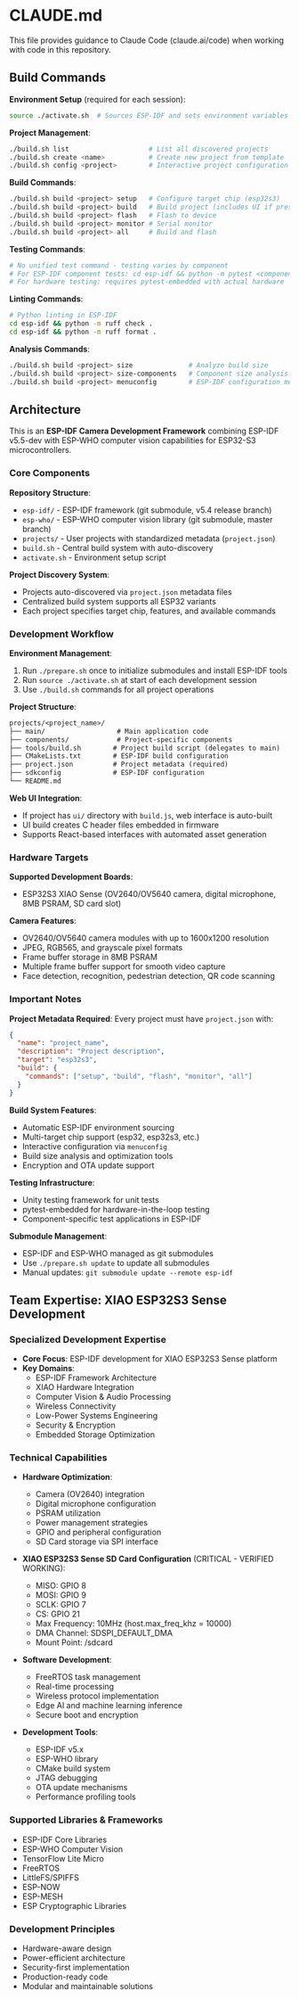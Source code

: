 # CLAUDE.md

This file provides guidance to Claude Code (claude.ai/code) when working with code in this repository.

## Build Commands

**Environment Setup** (required for each session):

```bash
source ./activate.sh  # Sources ESP-IDF and sets environment variables
```

**Project Management**:

```bash
./build.sh list                    # List all discovered projects
./build.sh create <name>           # Create new project from template
./build.sh config <project>        # Interactive project configuration
```

**Build Commands**:

```bash
./build.sh build <project> setup   # Configure target chip (esp32s3)
./build.sh build <project> build   # Build project (includes UI if present)
./build.sh build <project> flash   # Flash to device
./build.sh build <project> monitor # Serial monitor
./build.sh build <project> all     # Build and flash
```

**Testing Commands**:

```bash
# No unified test command - testing varies by component
# For ESP-IDF component tests: cd esp-idf && python -m pytest <component>/test_apps/
# For hardware testing: requires pytest-embedded with actual hardware
```

**Linting Commands**:

```bash
# Python linting in ESP-IDF
cd esp-idf && python -m ruff check .
cd esp-idf && python -m ruff format .
```

**Analysis Commands**:

```bash
./build.sh build <project> size              # Analyze build size
./build.sh build <project> size-components   # Component size analysis
./build.sh build <project> menuconfig        # ESP-IDF configuration menu
```

## Architecture

This is an **ESP-IDF Camera Development Framework** combining ESP-IDF v5.5-dev with ESP-WHO computer vision capabilities for ESP32-S3 microcontrollers.

### Core Components

**Repository Structure**:

- `esp-idf/` - ESP-IDF framework (git submodule, v5.4 release branch)
- `esp-who/` - ESP-WHO computer vision library (git submodule, master branch)
- `projects/` - User projects with standardized metadata (`project.json`)
- `build.sh` - Central build system with auto-discovery
- `activate.sh` - Environment setup script

**Project Discovery System**:

- Projects auto-discovered via `project.json` metadata files
- Centralized build system supports all ESP32 variants
- Each project specifies target chip, features, and available commands

### Development Workflow

**Environment Management**:

1. Run `./prepare.sh` once to initialize submodules and install ESP-IDF tools
2. Run `source ./activate.sh` at start of each development session
3. Use `./build.sh` commands for all project operations

**Project Structure**:

```txt
projects/<project_name>/
├── main/                  # Main application code
├── components/            # Project-specific components
├── tools/build.sh        # Project build script (delegates to main)
├── CMakeLists.txt        # ESP-IDF build configuration
├── project.json          # Project metadata (required)
├── sdkconfig             # ESP-IDF configuration
└── README.md
```

**Web UI Integration**:

- If project has `ui/` directory with `build.js`, web interface is auto-built
- UI build creates C header files embedded in firmware
- Supports React-based interfaces with automated asset generation

### Hardware Targets

**Supported Development Boards**:

- ESP32S3 XIAO Sense (OV2640/OV5640 camera, digital microphone, 8MB PSRAM, SD card slot)

**Camera Features**:

- OV2640/OV5640 camera modules with up to 1600x1200 resolution
- JPEG, RGB565, and grayscale pixel formats
- Frame buffer storage in 8MB PSRAM
- Multiple frame buffer support for smooth video capture
- Face detection, recognition, pedestrian detection, QR code scanning

### Important Notes

**Project Metadata Required**:
Every project must have `project.json` with:

```json
{
  "name": "project_name",
  "description": "Project description", 
  "target": "esp32s3",
  "build": {
    "commands": ["setup", "build", "flash", "monitor", "all"]
  }
}
```

**Build System Features**:

- Automatic ESP-IDF environment sourcing
- Multi-target chip support (esp32, esp32s3, etc.)
- Interactive configuration via `menuconfig`
- Build size analysis and optimization tools
- Encryption and OTA update support

**Testing Infrastructure**:

- Unity testing framework for unit tests
- pytest-embedded for hardware-in-the-loop testing
- Component-specific test applications in ESP-IDF

**Submodule Management**:

- ESP-IDF and ESP-WHO managed as git submodules
- Use `./prepare.sh update` to update all submodules
- Manual updates: `git submodule update --remote esp-idf`

## Team Expertise: XIAO ESP32S3 Sense Development

### Specialized Development Expertise
- **Core Focus**: ESP-IDF development for XIAO ESP32S3 Sense platform
- **Key Domains**:
  * ESP-IDF Framework Architecture
  * XIAO Hardware Integration
  * Computer Vision & Audio Processing
  * Wireless Connectivity
  * Low-Power Systems Engineering
  * Security & Encryption
  * Embedded Storage Optimization

### Technical Capabilities
- **Hardware Optimization**:
  * Camera (OV2640) integration
  * Digital microphone configuration
  * PSRAM utilization
  * Power management strategies
  * GPIO and peripheral configuration
  * SD Card storage via SPI interface

- **XIAO ESP32S3 Sense SD Card Configuration** (CRITICAL - VERIFIED WORKING):
  * MISO: GPIO 8
  * MOSI: GPIO 9  
  * SCLK: GPIO 7
  * CS: GPIO 21
  * Max Frequency: 10MHz (host.max_freq_khz = 10000)
  * DMA Channel: SDSPI_DEFAULT_DMA
  * Mount Point: /sdcard

- **Software Development**:
  * FreeRTOS task management
  * Real-time processing
  * Wireless protocol implementation
  * Edge AI and machine learning inference
  * Secure boot and encryption

- **Development Tools**:
  * ESP-IDF v5.x
  * ESP-WHO library
  * CMake build system
  * JTAG debugging
  * OTA update mechanisms
  * Performance profiling tools

### Supported Libraries & Frameworks
- ESP-IDF Core Libraries
- ESP-WHO Computer Vision
- TensorFlow Lite Micro
- FreeRTOS
- LittleFS/SPIFFS
- ESP-NOW
- ESP-MESH
- ESP Cryptographic Libraries

### Development Principles
- Hardware-aware design
- Power-efficient architecture
- Security-first implementation
- Production-ready code
- Modular and maintainable solutions